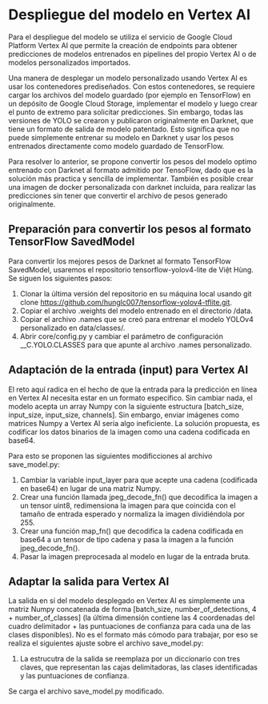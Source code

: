 # Despliegue del modelo en Vertex AI

Para el despliegue del modelo se utiliza el servicio de Google Cloud Platform Vertex AI que permite la creación de endpoints para obtener predicciones de modelos entrenados en pipelines del propio Vertex AI o de modelos personalizados importados.

Una manera de desplegar un modelo personalizado usando Vertex AI es usar los contenedores prediseñados. Con estos contenedores, se requiere cargar los archivos del modelo guardado (por ejemplo en TensorFlow) en un depósito de Google Cloud Storage, implementar el modelo y luego crear el punto de extremo para solicitar predicciones. Sin embargo, todas las versiones de YOLO se crearon y publicaron originalmente en Darknet, que tiene un formato de salida de modelo patentado. Esto significa que no puede simplemente entrenar su modelo en Darknet y usar los pesos entrenados directamente como modelo guardado de TensorFlow.

Para resolver lo anterior, se propone convertir los pesos del modelo optimo entrenado con Darknet al formato admitido por TensoFlow, dado que es la solución más practica y sencilla de implementar. También es posible crear una imagen de docker personalizada con darknet incluida, para realizar las predicciones sin tener que convertir el archivo de pesos generado originalmente.

## Preparación para convertir los pesos al formato TensorFlow SavedModel
Para convertir los mejores pesos de Darknet al formato TensorFlow SavedModel, usaremos el repositorio tensorflow-yolov4-lite de Việt Hùng. Se siguen los siguientes pasos:

1. Clonar la última versión del repositorio en su máquina local usando git clone https://github.com/hunglc007/tensorflow-yolov4-tflite.git.
2. Copiar el archivo .weights del modelo entrenado en el directorio /data.
3. Copiar el archivo .names que se creó para entrenar el modelo YOLOv4 personalizado en data/classes/.
4. Abrir core/config.py y cambiar el parámetro de configuración __C.YOLO.CLASSES  para que apunte al archivo .names personalizado.

## Adaptación de la entrada (input) para Vertex AI
El reto aquí radica en el hecho de que la entrada para la predicción en línea en Vertex AI necesita estar en un formato específico. Sin cambiar nada, el modelo acepta un array Numpy con la siguiente estructura [batch_size, input_size, input_size, channels]. Sin embargo, enviar imágenes como matrices Numpy a Vertex AI sería algo ineficiente. La solución propuesta, es codificar los datos binarios de la imagen como una cadena codificada en base64. 

Para esto se proponen las siguientes modificciones al archivo save_model.py:

1. Cambiar la variable input_layer para que acepte una cadena (codificada en base64) en lugar de una matriz Numpy.
2. Crear una función llamada jpeg_decode_fn() que decodifica la imagen a un tensor uint8, redimensiona la imagen para que coincida con el tamaño de entrada esperado y normaliza la imagen dividiéndola por 255.
3. Crear una función map_fn() que decodifica la cadena codificada en base64 a un tensor de tipo cadena y pasa la imagen a la función jpeg_decode_fn().
4. Pasar la imagen preprocesada al modelo en lugar de la entrada bruta.

## Adaptar la salida para Vertex AI
La salida en sí del modelo desplegado en Vertex AI es simplemente una matriz Numpy concatenada de forma [batch_size, number_of_detections, 4 + number_of_classes] (la última dimensión contiene las 4 coordenadas del cuadro delimitador + las puntuaciones de confianza para cada una de las clases disponibles). No es el formato más cómodo para trabajar, por eso se realiza el siguientes ajuste sobre el archivo save_model.py:

1. La estrucutra de la salida se reemplaza por un diccionario con tres claves, que representan las cajas delimitadoras, las clases identificadas y las puntuaciones de confianza.

Se carga el archivo save_model.py modificado.


